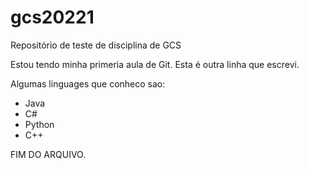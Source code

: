# gcs20221
Repositório de teste de disciplina de GCS 

Estou tendo minha primeria aula de Git.
Esta é outra linha que escrevi.

Algumas linguages que conheco sao:
- Java
- C#
- Python
- C++

FIM DO ARQUIVO.
